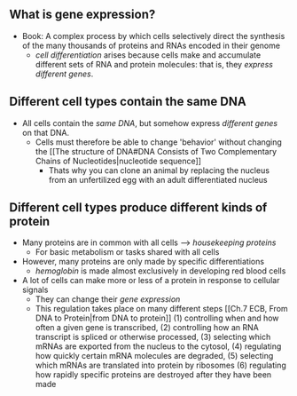 ## What is gene expression?
- Book: A complex process by which cells selectively direct the synthesis of the many thousands of proteins and RNAs encoded in their genome
	- *cell differentiation* arises because cells make and accumulate different sets of RNA and protein molecules: that is, they *express different genes*.
## Different cell types contain the same DNA
- All cells contain the *same DNA*, but somehow express *different genes* on that DNA.
	- Cells must therefore be able to change 'behavior' without changing the [[The structure of DNA#DNA Consists of Two Complementary Chains of Nucleotides|nucleotide sequence]]
		- Thats why you can clone an animal by replacing the nucleus from an unfertilized egg with an adult differentiated nucleus
## Different cell types produce different kinds of protein
- Many proteins are in common with all cells --> *housekeeping proteins*
	- For basic metabolism or tasks shared with all cells
- However, many proteins are only made by specific differentiations
	- *hemoglobin* is made almost exclusively in developing red blood cells
- A lot of cells can make more or less of a protein in response to cellular signals
	- They can change their *gene expression*
	- This regulation takes place on many different steps [[Ch.7 ECB, From DNA to Protein|from DNA to protein]]
	(1) controlling when and how often a given gene is transcribed,
	(2) controlling how an RNA transcript is spliced or otherwise processed,
	(3) selecting which mRNAs are exported from the nucleus to the cytosol,
	(4) regulating how quickly certain mRNA molecules are degraded,
	(5) selecting which mRNAs are translated into protein by ribosomes
	(6) regulating how rapidly specific proteins are destroyed after they have been made